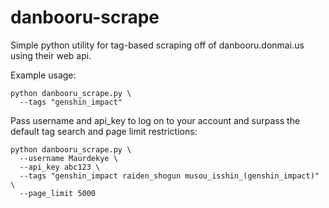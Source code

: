 # danbooru-scrape
Simple python utility for tag-based scraping off of danbooru.donmai.us using their web api.

Example usage:
```
python danbooru_scrape.py \
  --tags "genshin_impact"
```

Pass username and api_key to log on to your account and surpass the default tag search and page limit restrictions:

```
python danbooru_scrape.py \
  --username Maurdekye \
  --api_key abc123 \
  --tags "genshin_impact raiden_shogun musou_isshin_(genshin_impact)" \
  --page_limit 5000
```
